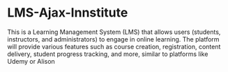 # LMS-Ajax-Innstitute
This is a Learning Management System (LMS) that allows users (students, instructors, and administrators) to engage in online learning. The platform will provide various features such as course creation, registration, content delivery, student progress tracking, and more, similar to platforms like Udemy or Alison
